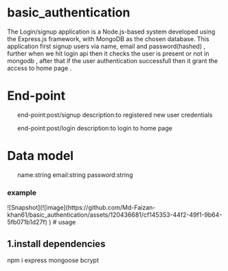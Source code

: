 # basic_authentication
The Login/signup application is a Node.js-based system developed using the Express.js framework, with MongoDB as the chosen database. This application first signup users via name, email and password(hashed) , further when we hit login api then it checks the user is present or not in mongodb , after that if the user authentication successfull then it grant the access to home page .

# End-point
<ul>
  end-point:post/signup
  description:to registered new user credentials

  end-point:post/login
  description:to login to home page
 
</ul>

# Data model
<ul>
 name:string
 email:string
 password:string 
</ul>
<h3>example</h3>
![Snapshot](![image](https://github.com/Md-Faizan-khan61/basic_authentication/assets/120436681/cf145353-44f2-49f1-9b64-5fb071b1d27f)
)
# usage
<h2>1.install dependencies</h2>
npm i express mongoose bcrypt





